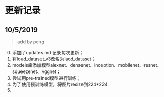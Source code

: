 # 更新记录

## 10/5/2019
> add by peng
0. 添加了updates.md 记录每次更新；
1. 将load_dataset_v3改名为laod_dataset；
2. models库添加模型alexnet、densenet、inception、mobilenet、resnet、squeezenet、vggnet；
3. 尝试用pre-trained模型进行训练；
4. 为了使用预训练模型，将图片resize到224*224
5. 

